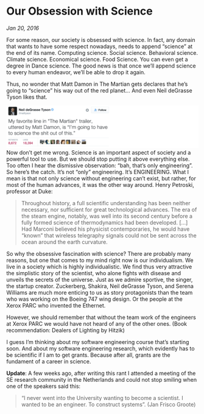 # Our Obsession with Science

*Jan 20, 2016*

For some reason, our society is obsessed with science. In fact, any domain that wants to have some respect nowadays, needs to append “science” at the end of its name. Computing science. Social science. Behavioral science. Climate science. Economical science. Food Science. You can even get a degree in Dance science. The good news is that once we’ll append science to every human endeavor, we’ll be able to drop it again.

Thus, no wonder that Matt Damon in The Martian gets declares that he’s going to “science” his way out of the red planet… And even Neil deGrasse Tyson likes that. 

![](../docs/assets/ndg-tyson.png)
Now don’t get me wrong. Science is an important aspect of society and a powerful tool to use. But we should stop putting it above everything else. Too often I hear the dismissive observation: “bah, that’s only engineering”. So here’s the catch. It’s not “only” engineering. It’s ENGINEERING. What I mean is that not only science without engineering can’t exist, but rather, for most of the human advances, it was the other way around. Henry Petroski, professor at Duke: 

> Throughout history, a full scientific understanding has been neither necessary, nor sufficient for great technological advances. The era of the steam engine, notably, was well into its second century before a fully formed science of thermodynamics had been developed. […] Had Marconi believed his physicist contemporaries, he would have “known” that wireless telegraphy signals could not be sent across the ocean around the earth curvature.


So why the obsessive fascination with science? There are probably many reasons, but one that comes to my mind right now is our individualism. We live in a society which is highly individualistic. We find thus very attractive the simplistic story of the scientist, who alone fights with disease and unveils the secrets of the universe. Just as we admire sportive, the singer, the startup creator. Zuckerberg, Shakira, Neil deGrasse Tyson, and Serena Williams are much more enticing to us as story protagonists than the team who was working on the Boeing 747 wing design. Or the people at the Xerox PARC who invented the Ethernet. 

However, we should remember that without the team work of the engineers at Xerox PARC we would have not heard of any of the other ones. (Book recommendation: Dealers of Lighting by Hitzik)

I guess I’m thinking about my software engineering course that’s starting soon. And about my software engineering research, which evidently has to be scientific if I am to get grants. Because after all, grants are the fundament of a career in science. 

**Update**: A few weeks ago, after writing this rant  I attended a meeting of the SE research community in the Netherlands and could not stop smiling when one of the speakers said this: 

 >“I never went into the University wanting to become a scientist. I wanted to be an engineer. To construct systems”. (Jan Frisco Groote)